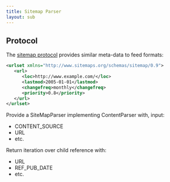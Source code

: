 ```yaml
---
title: Sitemap Parser
layout: sub
---
```


## Protocol

The [sitemap protocol] provides similar meta-data to feed formats:

~~~~ xml
<urlset xmlns="http://www.sitemaps.org/schemas/sitemap/0.9">
   <url>
      <loc>http://www.example.com/</loc>
      <lastmod>2005-01-01</lastmod>
      <changefreq>monthly</changefreq>
      <priority>0.8</priority>
   </url>
</urlset>
~~~~

Provide a SiteMapParser implementing ContentParser with, input:

* CONTENT_SOURCE
* URL
* etc.

Return iteration over child reference with:

* URL
* REF_PUB_DATE
* etc.

[sitemap protocol]:  http://www.sitemaps.org/protocol.php
